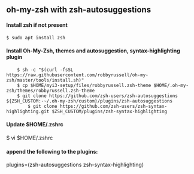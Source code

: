 ## oh-my-zsh with zsh-autosuggestions

#### Install zsh if not present
	$ sudo apt install zsh

#### Install Oh-My-Zsh, themes and autosuggestion, syntax-highlighting plugin
```
	$ sh -c "$(curl -fsSL https://raw.githubusercontent.com/robbyrussell/oh-my-zsh/master/tools/install.sh)"
	$ cp $HOME/myi3-setup/files/robbyrussell.zsh-theme $HOME/.oh-my-zsh/themes/robbyrussell.zsh-theme
	$ git clone https://github.com/zsh-users/zsh-autosuggestions ${ZSH_CUSTOM:-~/.oh-my-zsh/custom}/plugins/zsh-autosuggestions
        $ git clone https://github.com/zsh-users/zsh-syntax-highlighting.git $ZSH_CUSTOM/plugins/zsh-syntax-highlighting
```
#### Update $HOME/.zshrc
$ vi $HOME/.zshrc

#### append the following to the plugins:
plugins=(zsh-autosuggestions zsh-syntax-highlighting)
